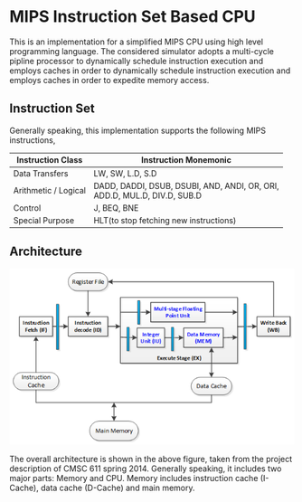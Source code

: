 # MIPS Instruction Set Based CPU

This is an implementation for a simplified MIPS CPU using high level programming language. The considered simulator adopts a multi-cycle pipline processor to dynamically schedule instruction execution and employs caches in order to dynamically schedule instruction execution and employs caches in order to expedite memory access.

## Instruction Set
Generally speaking, this implementation supports the following MIPS instructions,

Instruction Class | Instruction Monemonic
------------------| ---------------------
Data Transfers    | LW, SW, L.D, S.D
Arithmetic / Logical | DADD, DADDI, DSUB, DSUBI, AND, ANDI, OR, ORI,<br/>ADD.D, MUL.D, DIV.D, SUB.D
Control           | J, BEQ, BNE
Special Purpose   | HLT(to stop fetching new instructions)

## Architecture
![alt text](README_FILES/01.png "CPU Architecture")

The overall architecture is shown in the above figure, taken from the project description of CMSC 611 spring 2014. Generally speaking, it includes two major parts: Memory and CPU. Memory includes instruction cache (I-Cache), data cache (D-Cache) and main memory. 
